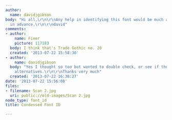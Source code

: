 ```yaml
---
author:
  name: davidjgibson
body: "Hi all,\r\n\r\nAny help in identifying this font would be much appreciated.\r\n\r\nThanks
  in advance,\r\n\r\ndavid"
comments:
- author:
    name: Fiver
    picture: 117183
  body: I think that's Trade Gothic no. 20
  created: '2013-07-22 15:58:30'
- author:
    name: davidjgibson
  body: "Yes I thought so too but wanted to double check, or see if there were any
    alternatives.\r\n\r\nThanks very much"
  created: '2013-07-22 16:38:27'
date: '2013-07-22 15:56:08'
files:
- filename: Scan 2.jpg
  uri: public://old-images/Scan 2.jpg
node_type: font_id
title: Condensed Font ID

---
```


